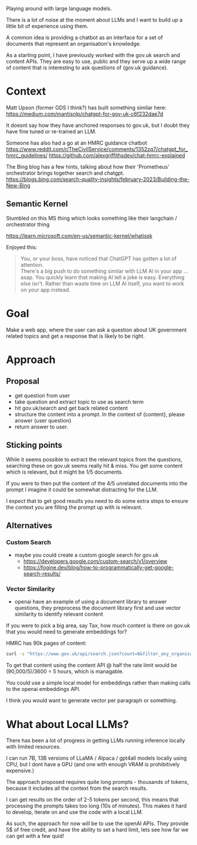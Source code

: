 Playing around with large language models.

There is a lot of noise at the moment about LLMs and I want to build up a little bit of experience using them.

A common idea is providing a chatbot as an interface for a set of documents that represent an organisation's knowledge.

As a starting point, I have previously worked with the gov.uk search and content APIs. They are easy to use, public and they serve up a wide range of content that is interesting to ask questions of (gov.uk guidance).


# Context

Matt Upson (former GDS I think?) has built something similar here:
https://medium.com/mantisnlp/chatgpt-for-gov-uk-c6f232dae7d

It doesnt say how they have anchored responses to gov.uk, but I doubt they have fine tuned or re-trained an LLM.

Someone has also had a go at an HMRC guidance chatbot
https://www.reddit.com/r/TheCivilService/comments/1352zq7/chatgpt_for_hmrc_guidelines/
https://github.com/alexgriffithsdev/chat-hmrc-explained


The Bing blog has a few hints, talking about how their 'Prometheus' orchestrator brings together search and chatgpt.
https://blogs.bing.com/search-quality-insights/february-2023/Building-the-New-Bing

## Semantic Kernel
Stumbled on this MS thing which looks something like their langchain / orchestrator thing

https://learn.microsoft.com/en-us/semantic-kernel/whatissk

Enjoyed this:
> You, or your boss, have noticed that ChatGPT has gotten a lot of attention. 	
> There's a big push to do something similar with LLM AI in your app ... asap.
> You quickly learn that making AI tell a joke is easy. Everything else isn't.
> Rather than waste time on LLM AI itself, you want to work on your app instead.


# Goal

Make a web app, where the user can ask a question about UK government related topics and get a response that is likely to be right.

# Approach

## Proposal
* get question from user
* take question and extract topic to use as search term
* hit gov.uk/search and get back related content
* structure the content into a prompt. In the context of {content}, please answer {user question}
* return answer to user.


## Sticking points

While it seems possible to extract the relevant topics from the questions, searching these on gov.uk seems really hit & miss. You get some content which is relevant, but it might be 1/5 documents.

If you were to then put the content of the 4/5 unrelated documents into the prompt I imagine it could be somewhat distracting for the LLM.

I expect that to get good results you need to do some extra steps to ensure the context you are filling the prompt up with is relevant.

## Alternatives

### Custom Search
* maybe you could create a custom google search for gov.uk 
    * https://developers.google.com/custom-search/v1/overview 
    * https://fogine.dev/blog/how-to-programmatically-get-google-search-results/ 

### Vector Similarity
* openai have an example of using a document library to answer questions, they preprocess the document library first and use vector similarity to identify relevant content

If you were to pick a big area, say Tax, how much content is there on gov.uk that you would need to generate embeddings for?

HMRC has 90k pages of content: 

```sh
curl -s "https://www.gov.uk/api/search.json?count=0&filter_any_organisations=hm-revenue-customs&fields=id,indexable_content" | jq '.total'
```

To get that content using the content API @ half the rate limit would be (90,000/5)/3600 = 5 hours, which is managable.

You could use a simple local model for embeddings rather than making calls to the openai embeddings API.

I think you would want to generate vector per paragraph or something.

# What about Local LLMs?

There has been a lot of progress in getting LLMs running inference locally with limited resources.

I can run 7B, 13B versions of LLaMA / Alpaca / gpt4all models locally using CPU, but I dont have a GPU (and one with enough VRAM is prohibitively expensive.)

The approach proposed requires quite long prompts - thousands of tokens, because it includes all the context from the search results.

I can get results on the order of 2-5 tokens per second, this means that processing the prompts takes too long (10s of minutes). This makes it hard to develop, iterate on and use the code with a local LLM.

As such, the approach for now will be to use the openAI APIs. They provide 5$ of free credit, and have the ability to set a hard limit, lets see how far we can get with a few quid!


